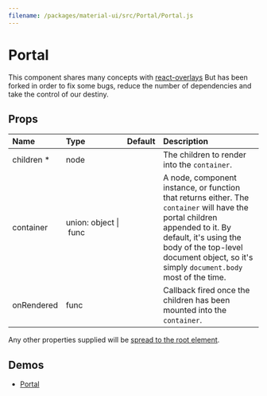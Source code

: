 ```yaml
---
filename: /packages/material-ui/src/Portal/Portal.js
---
```


<!--- This documentation is automatically generated, do not try to edit it. -->

# Portal

This component shares many concepts with
[react-overlays](https://react-bootstrap.github.io/react-overlays/#portals)
But has been forked in order to fix some bugs, reduce the number of dependencies
and take the control of our destiny.

## Props

| Name | Type | Default | Description |
|:-----|:-----|:--------|:------------|
| <span class="prop-name required">children *</span> | <span class="prop-type">node |  | The children to render into the `container`. |
| <span class="prop-name">container</span> | <span class="prop-type">union:&nbsp;object&nbsp;&#124;<br>&nbsp;func<br> |  | A node, component instance, or function that returns either. The `container` will have the portal children appended to it. By default, it's using the body of the top-level document object, so it's simply `document.body` most of the time. |
| <span class="prop-name">onRendered</span> | <span class="prop-type">func |  | Callback fired once the children has been mounted into the `container`. |

Any other properties supplied will be [spread to the root element](/guides/api#spread).

## Demos

- [Portal](/utils/portal)

